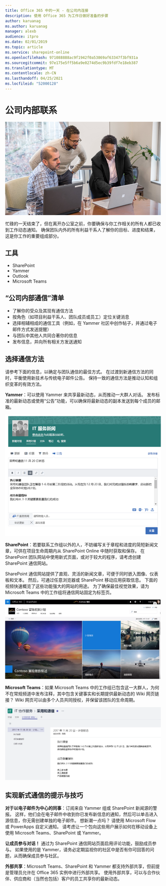 ```yaml
---
title: Office 365 中的一天 - 在公司内连接
description: 使用 Office 365 为工作日做好准备的步骤
author: karuanag
ms.author: karuanag
manager: alexb
audience: itpro
ms.date: 02/01/2019
ms.topic: article
ms.service: sharepoint-online
ms.openlocfilehash: 971088888ac9f1942f0a53869af63347f3bf931a
ms.sourcegitcommit: 97e175e5ff5b6a9e0274d5ec9b39fdf7e18eb387
ms.translationtype: MT
ms.contentlocale: zh-CN
ms.lasthandoff: 04/25/2021
ms.locfileid: "52000128"
---
```

# <a name="connecting-across-the-company"></a>公司内部联系

![联系视觉图像](media/ditl_crosscompany.png)

忙碌的一天结束了，但在离开办公室之前，你要确保与你工作相关的所有人都已收到工作动态通知。 确保团队内外的所有利益干系人了解你的目标、进度和结果，这是你工作的重要组成部分。  

## <a name="tools"></a>工具
- SharePoint
- Yammer
- Outlook
- Microsoft Teams 

## <a name="checklist-for-communicating-across-the-company"></a>“公司内部通信”清单
- 了解你的受众及其现有通信方法
- 按角色（如项目利益干系人、团队成员或员工）定位关键消息
- 选择相辅相成的通信工具（例如，在 Yammer 社区中创作帖子，并通过电子邮件方式发送提醒） 
- 与团队中其他人共同合著你的信息
- 发布信息，并向所有相关方发送通知 
 
## <a name="select-your-communication-method"></a>选择通信方法
请参考下面的信息，以确定与团队通信的最佳方式。 在过渡到新通信方法的同时，平衡使用新技术与传统电子邮件公告。 保持一致的通信方法是推动认知和组织变革的有效方法。 

**Yammer**：可以使用 Yammer 来共享最新动态，从而推动一大群人对话。 发布标准的最新动态或使用“公告”功能，可以确保将最新动态的副本发送到每个成员的邮箱。 

![社交媒体帖子](media/ditl_IT-Service-News.png)

**SharePoint**：若要联系工作组以外的人，不妨编写关于章程和进度的简短新闻文章，可供在项目生命周期内从 SharePoint Online 中随时获取和保存。 在 SharePoint 团队网站中使用新式页面，或对于较大的程序，请考虑创建 SharePoint 通信网站。 

SharePoint 通信网站提供了直观、灵活的新闻文章，可便于同时嵌入图像、仪表板和文本。 然后，可通过任意浏览器或 SharePoint 移动应用获取信息。 下面的视频快速概览了这些功能强大的网站的用途。 为了确保最佳视觉效果，请为 Microsoft Teams 中的工作组将通信网站固定为标签页。

![SharePoint Online 中的示例通信网站](media/ditl_Comm-Site.png)

**Microsoft Teams**：如果 Microsoft Teams 中的工作组已包含这一大群人，为何不在常规频道中发布注释，其中包含关键事实和长期提供最新动态的 Wiki 网页链接？  Wiki 网页可以由多个人员共同授权，并保留该团队的生命周期。 

![Microsoft Teams 中的 Wiki 网页的屏幕截图](media/ditl_Teams-Wiki.png)

## <a name="tip-to-modernize-your-communication"></a>实现新式通信的提示与技巧

**对于以电子邮件为中心的同事**：订阅来自 Yammer 组或 SharePoint 新闻源的警报。  这样，他们会在电子邮件中收到你已发布新信息的通知，然后可以单击进入源信息，你无需创建单独的电子邮件。  想新潮一点吗？  请使用 Microsoft Flow 或 PowerApps 自定义通知。 请考虑让一个包向这些用户展示如何在移动设备上使用 Microsoft Teams、SharePoint 或 Yammer。 

**让成员参与对话！** 通过为 SharePoint 通信网站页面启用评论功能，鼓励成员参与。  如果使用的是 Yammer，请务必定期监视你的社区中是否有你可回答的问题，从而确保成员参与社区。 

**外部共享**：Microsoft Teams、SharePoint 和 Yammer 都支持外部共享，但前提是管理员允许在 Office 365 实例中进行外部共享。  使用外部共享，可以与合作伙伴、供应商和（当然也包括）客户的员工共享你的最新动态。
